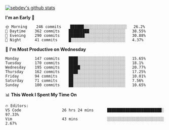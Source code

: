 [![sebdev's github stats](https://github-readme-stats.vercel.app/api?username=sebdeveloper6952&theme=vue-dark)](https://github.com/anuraghazra/github-readme-stats)
<!--START_SECTION:waka-->
**I'm an Early 🐤** 

```text
🌞 Morning    246 commits    ██████░░░░░░░░░░░░░░░░░░░   26.2% 
🌆 Daytime    362 commits    █████████░░░░░░░░░░░░░░░░   38.55% 
🌃 Evening    290 commits    ███████░░░░░░░░░░░░░░░░░░   30.88% 
🌙 Night      41 commits     █░░░░░░░░░░░░░░░░░░░░░░░░   4.37%

```
📅 **I'm Most Productive on Wednesday** 

```text
Monday       147 commits    ████░░░░░░░░░░░░░░░░░░░░░   15.65% 
Tuesday      170 commits    ████░░░░░░░░░░░░░░░░░░░░░   18.1% 
Wednesday    195 commits    █████░░░░░░░░░░░░░░░░░░░░   20.77% 
Thursday     162 commits    ████░░░░░░░░░░░░░░░░░░░░░   17.25% 
Friday       94 commits     ██░░░░░░░░░░░░░░░░░░░░░░░   10.01% 
Saturday     71 commits     ██░░░░░░░░░░░░░░░░░░░░░░░   7.56% 
Sunday       100 commits    ██░░░░░░░░░░░░░░░░░░░░░░░   10.65%

```


📊 **This Week I Spent My Time On** 

```text
🔥 Editors: 
VS Code                  26 hrs 24 mins      ████████████████████████░   97.33% 
Vim                      43 mins             ░░░░░░░░░░░░░░░░░░░░░░░░░   2.67%

```


<!--END_SECTION:waka-->
